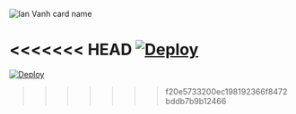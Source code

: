 ![Ian Vanh card name](https://cardivo.vercel.app/api?name=DrkBot%20MultiDispositivos%20-%20By:%20IAN&description=Hola%20a%20todos,%20Bienvenidos%20a%20DrkBot_V2-MD&image=https://raw.githubusercontent.com/DrkBotBase/MyBot_V2/master/lib/bot.jpg?q=tbn:ANd9GcR7aMC3bf4bg4l_nhYS2Un9FXbFYcB4T83Shjk8xSUZDh_D61LFpzbpeqLW&s=10?v=4&backgroundColor=%232596be&fontColor=%232EFE64&instagram=iand_tv&github=DrkBotBase&)

<<<<<<< HEAD
[![Deploy](https://www.herokucdn.com/deploy/button.svg)](https://heroku.com/deploy?template=https://github.com/DrkBotBase/MyBot_V2)
=======
[![Deploy](https://www.herokucdn.com/deploy/button.svg)](https://heroku.com/deploy?template=https://github.com/DrkBotBase/MyBot_V2)
>>>>>>> f20e5733200ec198192366f8472bddb7b9b12466
